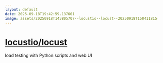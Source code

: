 ```yaml
---
layout: default
date: 2025-09-18T19:42:59.137601
image: assets/20250918T145805707--locustio--locust--20250918T150411815--cropped.png
---
```


# [locustio/locust](https://github.com/locustio/locust)

load testing with Python scripts and web UI
